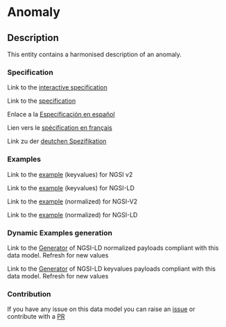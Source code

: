 # Anomaly

## Description 

This entity contains a harmonised description of an anomaly.
### Specification

Link to the [interactive specification](https://swagger.lab.fiware.org/?url=https://github.com/smart-data-models/dataModel.Alert/blob/master/Anomaly/swagger.yaml)

Link to the [specification](https://github.com/smart-data-models/dataModel.Alert/blob/master/Anomaly/doc/spec.md)

Enlace a la [Especificación en español](https://github.com/smart-data-models/dataModel.Alert/blob/master/Anomaly/doc/spec_ES.md)

Lien vers le [spécification en français](https://github.com/smart-data-models/dataModel.Alert/blob/master/Anomaly/doc/spec_FR.md)

Link zu der [deutchen Spezifikation](https://github.com/smart-data-models/dataModel.Alert/blob/master/Anomaly/doc/spec_DE.md)
### Examples

Link to the [example](https://github.com/smart-data-models/dataModel.Alert/blob/master/Anomaly/examples/example.json) (keyvalues) for NGSI v2

Link to the [example](https://github.com/smart-data-models/dataModel.Alert/blob/master/Anomaly/examples/example.jsonld) (keyvalues) for NGSI-LD

Link to the [example](https://github.com/smart-data-models/dataModel.Alert/blob/master/Anomaly/examples/example-normalized.json) (normalized) for NGSI-V2

Link to the [example](https://github.com/smart-data-models/dataModel.Alert/blob/master/Anomaly/examples/example-normalized.jsonld) (normalized) for NGSI-LD
### Dynamic Examples generation

Link to the [Generator](https://smartdatamodels.org/extra/ngsi-ld_generator_v0.92.php?schemaUrl=https://raw.githubusercontent.com/smart-data-models/dataModel.Alert/master/Anomaly/schema.json&email=info@smartdatamodels.org) of NGSI-LD normalized payloads compliant with this data model. Refresh for new values

Link to the [Generator](https://smartdatamodels.org/extra/ngsi-ld_generator_keyvalues_v0.92.php?schemaUrl=https://raw.githubusercontent.com/smart-data-models/dataModel.Alert/master/Anomaly/schema.json&email=info@smartdatamodels.org) of NGSI-LD keyvalues payloads compliant with this data model. Refresh for new values
### Contribution

 If you have any issue on this data model you can raise an [issue](https://github.com/smart-data-models/dataModel.Alert/issues)  or contribute with a [PR](https://github.com/smart-data-models/dataModel.Alert/pulls)